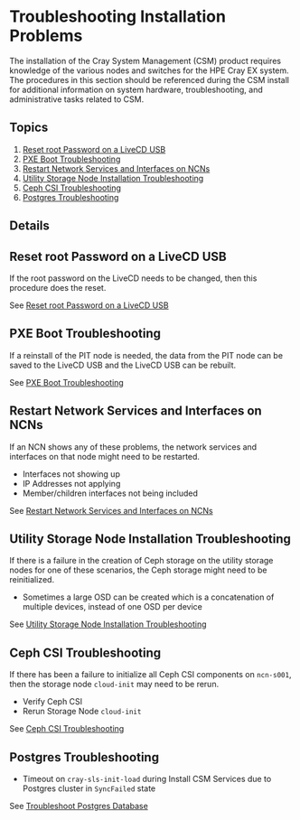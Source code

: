 # Troubleshooting Installation Problems

The installation of the Cray System Management (CSM) product requires knowledge of the various nodes and
switches for the HPE Cray EX system. The procedures in this section should be referenced during the CSM install
for additional information on system hardware, troubleshooting, and administrative tasks related to CSM.

## Topics

1. [Reset root Password on a LiveCD USB](#reset-root-password-on-a-livecd-usb)
1. [PXE Boot Troubleshooting](#pxe-boot-troubleshooting)
1. [Restart Network Services and Interfaces on NCNs](#restart-network-services-and-interfaces-on-ncns)
1. [Utility Storage Node Installation Troubleshooting](#utility-storage-node-installation-troubleshooting)
1. [Ceph CSI Troubleshooting](#ceph-csi-troubleshooting)
1. [Postgres Troubleshooting](#postgres-troubleshooting)

## Details

## Reset root Password on a LiveCD USB

If the root password on the LiveCD needs to be changed, then this procedure does the reset.

See [Reset root Password on a LiveCD USB](livecd/Reset_root_Password_on_a_LiveCD_USB.md)

## PXE Boot Troubleshooting

If a reinstall of the PIT node is needed, the data from the PIT node can be saved to the LiveCD USB and
the LiveCD USB can be rebuilt.

See [PXE Boot Troubleshooting](troubleshooting_pxe_boot.md)

## Restart Network Services and Interfaces on NCNs

If an NCN shows any of these problems, the network services and interfaces on that node might need to be restarted.

- Interfaces not showing up
- IP Addresses not applying
- Member/children interfaces not being included

See [Restart Network Services and Interfaces on NCNs](../operations/node_management/NCN_Network_Troubleshooting.md)

## Utility Storage Node Installation Troubleshooting

If there is a failure in the creation of Ceph storage on the utility storage nodes for one of these scenarios,
the Ceph storage might need to be reinitialized.

- Sometimes a large OSD can be created which is a concatenation of multiple devices, instead of one OSD per device

See [Utility Storage Node Installation Troubleshooting](troubleshooting_utility_storage_node_installation.md)

## Ceph CSI Troubleshooting

If there has been a failure to initialize all Ceph CSI components on `ncn-s001`, then the storage node
`cloud-init` may need to be rerun.

- Verify Ceph CSI
- Rerun Storage Node `cloud-init`

See [Ceph CSI Troubleshooting](troubleshooting_ceph_csi.md)

## Postgres Troubleshooting

- Timeout on `cray-sls-init-load` during Install CSM Services due to Postgres cluster in `SyncFailed` state

See [Troubleshoot Postgres Database](../operations/kubernetes/Troubleshoot_Postgres_Database.md#postgres-status-syncfailed)
